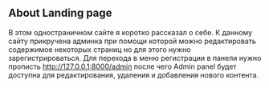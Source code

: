 ## About Landing page
В этом одностраничном сайте я коротко рассказал о себе. К данному сайту прикручена админка при помощи которой можно редактировать содержимое некоторых страниц но для этого нужно зарегистрироваться. Для перехода в меню регистрации в панели нужно прописть http://127.0.0.1:8000/admin после чего Admin panel будет доступна для редактирования, удаления и добавления нового контента.
